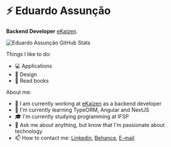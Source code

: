# ⚡ Eduardo Assunção

**Backend Developer** [eKaizen](https://www.gestaokaizen.com.br/).

![Eduardo Assunção GitHub Stats](https://github-readme-stats.vercel.app/api/top-langs/?username=cunhaedu&hide=shell&layout=compact)

Things I like to do:

- 💻 Applications
- 🎨 Design
- 📕 Read books

About me:

- 💼 I am currently working at [eKaizen](https://www.gestaokaizen.com.br/) as a backend developer
- 🌱 I'm currently learning TypeORM, Angular and NextJS
- 🎓 I'm currently studying programming at IFSP
- 💬 Ask me about anything, but know that I'm passionate about technology
- 📫 How to contact me: [Linkedin](https://www.linkedin.com/in/eduassuncao/), [Behance](https://www.behance.net/edu_assuncao), [E-mail](cunhaeduardo1231@gmail.com)
